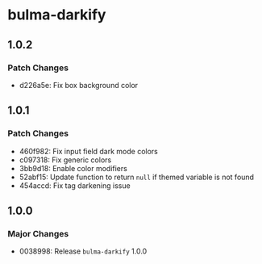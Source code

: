 # bulma-darkify

## 1.0.2

### Patch Changes

- d226a5e: Fix box background color

## 1.0.1

### Patch Changes

- 460f982: Fix input field dark mode colors
- c097318: Fix generic colors
- 3bb9d18: Enable color modifiers
- 52abf15: Update function to return `null` if themed variable is not found
- 454accd: Fix tag darkening issue

## 1.0.0

### Major Changes

- 0038998: Release `bulma-darkify` 1.0.0
